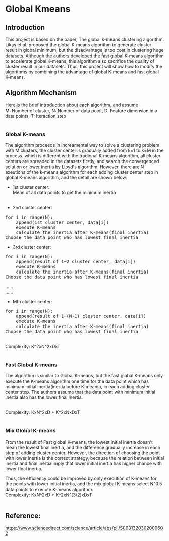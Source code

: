 # Global Kmeans

## Introduction
This project is based on the paper, The global k-means clustering algorithm. Likas et al. proposed the global K-means algorithm to generate cluster result in global minimum, but the disadvantage is too cost in clustering huge datasets. Although the authors developed the fast global K-means algorithm to accelerate global K-means, this algorithm also sacrifice the quality of cluster result in our datasets. Thus, this project will show how to modify the algorithms by combining the advantage of global K-means and fast global K-means.
## Algorithm Mechanism
Here is the brief introduction about each algorithm, and assume<br />
M: Number of cluster, N: Number of data point, D: Feature dimension in a data points, T: Iteraction step <br /><br />
### Global K-means <br />
The algorithm proceeds in increamental way to solve a clustering problem with M clusters, the cluster center is gradually added from k=1 to k=M in the process. which is different with the tradional K-means algorithm, all cluster centers are spreaded in the datasets firstly, and search the convergenced solution or lower inertia by Lloyd's algorithm. 
However, there are N exeutions of the k-means algorithm for each adding cluster center step in global K-means algorithm, and the detail are shown below:<br />
* 1st cluster center: <br />
Mean of all data points to get the minimum inertia<br /> <br />

* 2nd cluster center: <br />
<pre>
for i in range(N): 
    append(1st cluster center, data[i])
    execute K-means
    calculate the inertia after K-means(final inertia)
Choose the data point who has lowest final inertia
</pre>

* 3rd cluster center: 
<pre>
for i in range(N): 
    append(result of 1~2 cluster center, data[i])
    execute K-means
    calculate the inertia after K-means(final inertia)
Choose the data point who has lowest final inertia
</pre>

......<br />
......<br />
* Mth cluster center: <br />
<pre>
for i in range(N): 
    append(result of 1~(M-1) cluster center, data[i])
    execute K-means
    calculate the inertia after K-means(final inertia)
Choose the data point who has lowest final inertia
</pre>

<br />Complexity: K^2xN^2xDxT <br /><br />

### Fast Global K-means<br />
The algorithm is similar to Global K-means, but the fast global K-means only execute the K-means algorithm one time for the data point which has minimum initial inertia(inertia before K-means), in each adding cluster center step. The authors assume that the data point with minimum initial inertia also has the lower final inertia.

<br />Complexity: KxN^2xD + K^2xNxDxT<br /><br />
### Mix Global K-means <br />
From the result of Fast global K-means, the lowest initial inertia doesn't mean the lowest final inertia, and the difference gradually increase in each step of adding cluster center. However, the direction of choosing the point with lower inertia is the correct strategy, because the relation between initial inertia and final inertia imply that lower initial inertia has higher chance with lower final inertia.

Thus, the efficiency could be improved by only execution of K-means for the points with lower initial inertia, and the mix global K-means select N^0.5 data points to execute K-means algorithm.
<br />Complexity: KxN^2xD + K^2xN^(3/2)xDxT<br /><br />
## Reference:
https://www.sciencedirect.com/science/article/abs/pii/S0031320302000602

